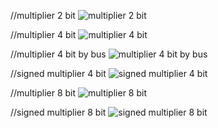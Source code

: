 //multiplier 2 bit
![multiplier 2 bit](https://user-images.githubusercontent.com/91768976/206222358-86d7623c-7040-4daf-a809-12ac26f5bc0c.png)

//multiplier 4 bit
![multiplier 4 bit](https://user-images.githubusercontent.com/91768976/206222375-36df2e8c-3697-422f-9c19-98ae3564ea28.png)

//multiplier 4 bit by bus
![multiplier 4 bit by bus](https://user-images.githubusercontent.com/91768976/206222380-e81ce9dd-f691-4c9e-bca4-47de776c916b.png)

//signed multiplier 4 bit
![signed multiplier 4 bit](https://user-images.githubusercontent.com/91768976/206222405-0a637e7b-d872-42f6-b80e-6f7db3fafe8b.png)

//multiplier 8 bit
![multiplier 8 bit](https://user-images.githubusercontent.com/91768976/206222417-d689fc65-e2e7-4800-9732-715aa124925f.png)

//signed multiplier 8 bit
![signed multiplier 8 bit](https://user-images.githubusercontent.com/91768976/206222435-edc9e2e7-36c1-4b85-9e3b-b0c13c1f03b7.png)
